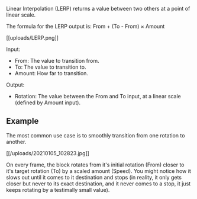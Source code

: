 Linear Interpolation (LERP) returns a value between two others at a point of linear scale.

The formula for the LERP output is:
From + (To - From) × Amount

[[uploads/LERP.png]]

Input:
- From: The value to transition from.
- To: The value to transition to.
- Amount: How far to transition.

Output:
- Rotation: The value between the From and To input, at a linear scale (defined by Amount input).

## Example

The most common use case is to smoothly transition from one rotation to another.

[[/uploads/20210105_102823.jpg]]

On every frame, the block rotates from it's initial rotation (From) closer to it's target rotation (To) by a scaled amount (Speed). You might notice how it slows out until it comes to it destination and stops (in reality, it only gets closer but never to its exact destination, and it never comes to a stop, it just keeps rotating by a testimally small value).